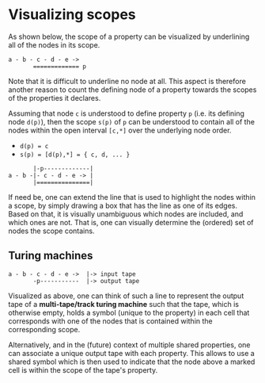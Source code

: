 
<!-- ======================================================================= -->
# Visualizing scopes

As shown below, the scope of a property can be visualized by underlining all of
the nodes in its scope.

```
a - b - c - d - e ->
       ============= p
```

Note that it is difficult to underline no node at all. This aspect is therefore
another reason to count the defining node of a property towards the scopes of
the properties it declares.

Assuming that node `c` is understood to define property `p` (i.e. its defining
node `d(p)`), then the scope `s(p)` of `p` can be understood to contain all of
the nodes within the open interval `[c,*]` over the underlying node order.

* `d(p) = c`
* `s(p) = [d(p),*] = { c, d, ... }`

```
       |-p-------------|
a - b -|- c - d - e -> |
       |===============|
```

If need be, one can extend the line that is used to highlight the nodes within
a scope, by simply drawing a box that has the line as one of its edges. Based
on that, it is visually unambiguous which nodes are included, and which ones
are not. That is, one can visually determine the (ordered) set of nodes the
scope contains.

<!-- ======================================================================= -->
## Turing machines

```
a - b - c - d - e ->  |-> input tape
       -p-----------  |-> output tape
```

Visualized as above, one can think of such a line to represent the output tape
of a **multi-tape/track turing machine** such that the tape, which is otherwise
empty, holds a symbol (unique to the property) in each cell that corresponds
with one of the nodes that is contained within the corresponding scope.

Alternatively, and in the (future) context of multiple shared properties, one
can associate a unique output tape with each property. This allows to use a
shared symbol which is then used to indicate that the node above a marked cell
is within the scope of the tape's property.
